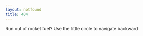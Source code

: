 ```yaml
---
layout: notfound
title: 404
---
```

Run out of rocket fuel? Use the little circle to navigate backward
